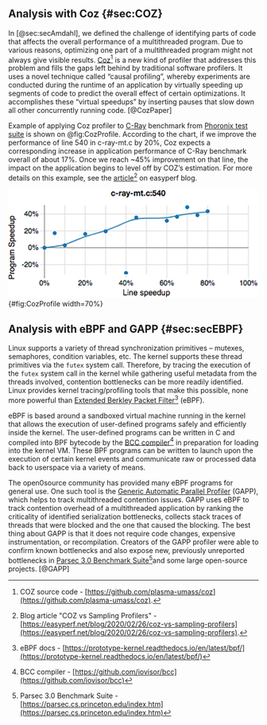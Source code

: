 ## Analysis with Coz {#sec:COZ}

In [@sec:secAmdahl], we defined the challenge of identifying parts of code that affects the overall performance of a multithreaded program. Due to various reasons, optimizing one part of a multithreaded program might not always give visible results. [Coz](https://github.com/plasma-umass/coz)[^16] is a new kind of profiler that addresses this problem and fills the gaps left behind by traditional software profilers. It uses a novel technique called “causal profiling”, whereby experiments are conducted during the runtime of an application by virtually speeding up segments of code to predict the overall effect of certain optimizations. It accomplishes these “virtual speedups” by inserting pauses that slow down all other concurrently running code. [@CozPaper]

Example of applying Coz profiler to [C-Ray](https://openbenchmarking.org/test/pts/c-ray) benchmark from [Phoronix test suite](https://www.phoronix-test-suite.com/) is shown on @fig:CozProfile. According to the chart, if we improve the performance of line 540 in c-ray-mt.c by 20%, Coz expects a corresponding increase in application performance of C-Ray benchmark overall of about 17%. Once we reach ~45% improvement on that line, the impact on the application begins to level off by COZ’s estimation. For more details on this example, see the [article](https://easyperf.net/blog/2020/02/26/coz-vs-sampling-profilers)[^17] on easyperf blog.

![Coz profile for [C-Ray](https://openbenchmarking.org/test/pts/c-ray) benchmark.](../../img/mt-perf/CozProfile.png){#fig:CozProfile width=70%}

[^16]: COZ source code - [https://github.com/plasma-umass/coz](https://github.com/plasma-umass/coz).
[^17]: Blog article "COZ vs Sampling Profilers" - [https://easyperf.net/blog/2020/02/26/coz-vs-sampling-profilers](https://easyperf.net/blog/2020/02/26/coz-vs-sampling-profilers).

## Analysis with eBPF and GAPP {#sec:secEBPF}

Linux supports a variety of thread synchronization primitives – mutexes, semaphores, condition variables, etc. The kernel supports these thread primitives via the `futex` system call. Therefore, by tracing the execution of the `futex` system call in the kernel while gathering useful metadata from the threads involved, contention bottlenecks can be more readily identified. Linux provides kernel tracing/profiling tools that make this possible, none more powerful than [Extended Berkley Packet Filter](https://prototype-kernel.readthedocs.io/en/latest/bpf/)[^22] (eBPF).

eBPF is based around a sandboxed virtual machine running in the kernel that allows the execution of user-defined programs safely and efficiently inside the kernel. The user-defined programs can be written in C and compiled into BPF bytecode by the [BCC compiler](https://github.com/iovisor/bcc)[^23] in preparation for loading into the kernel VM. These BPF programs can be written to launch upon the execution of certain kernel events and communicate raw or processed data back to userspace via a variety of means. 

The open0source community has provided many eBPF programs for general use. One such tool is the [Generic Automatic Parallel Profiler](https://github.com/RN-dev-repo/GAPP/) (GAPP), which helps to track multithreaded contention issues. GAPP uses eBPF to track contention overhead of a multithreaded application by ranking the criticality of identified serialization bottlenecks, collects stack traces of threads that were blocked and the one that caused the blocking. The best thing about GAPP is that it does not require code changes, expensive instrumentation, or recompilation. Creators of the GAPP profiler were able to confirm known bottlenecks and also expose new, previously unreported bottlenecks in [Parsec 3.0 Benchmark Suite](https://parsec.cs.princeton.edu/index.htm)[^24]and some large open-source projects. [@GAPP]

[^22]: eBPF docs - [https://prototype-kernel.readthedocs.io/en/latest/bpf/](https://prototype-kernel.readthedocs.io/en/latest/bpf/)
[^23]: BCC compiler - [https://github.com/iovisor/bcc](https://github.com/iovisor/bcc)
[^24]: Parsec 3.0 Benchmark Suite - [https://parsec.cs.princeton.edu/index.htm](https://parsec.cs.princeton.edu/index.htm)
